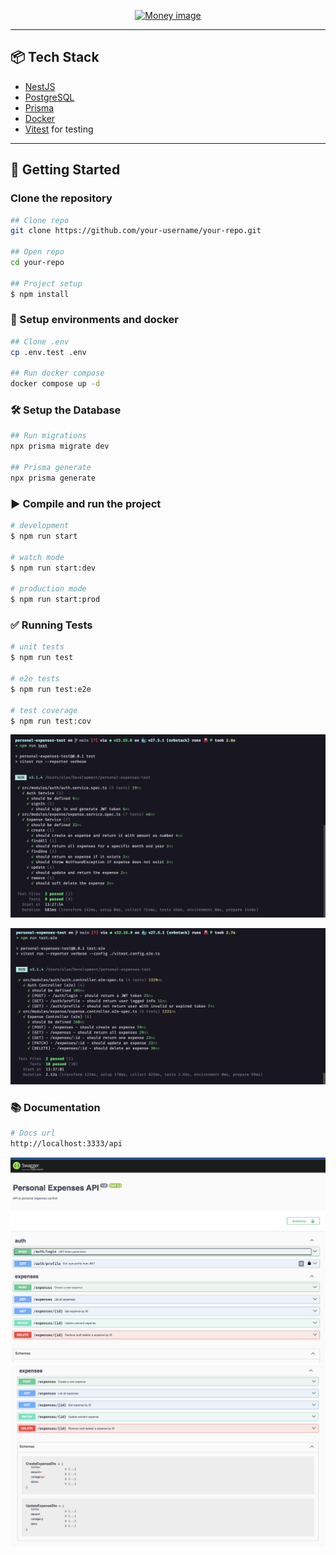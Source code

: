 <p align="center">
  <a href="#" target="blank"><img src="https://plus.unsplash.com/premium_vector-1731582097761-f87f0693cae5?w=500&auto=format&fit=crop&q=60&ixlib=rb-4.1.0&ixid=M3wxMjA3fDB8MHxzZWFyY2h8MTB8fGV4cGVuc2VzJTIwaG9yaXpvbnRhbHxlbnwwfHwwfHx8MA%3D%3D" width="210" height="140" alt="Money image" /></a>
</p>

---

## 📦 Tech Stack

- [NestJS](https://nestjs.com/)
- [PostgreSQL](https://www.postgresql.org/)
- [Prisma](https://www.prisma.io/)
- [Docker](https://www.docker.com/)
- [Vitest](https://vitest.dev/) for testing

---

## 🚀 Getting Started

### Clone the repository

```bash
## Clone repo
git clone https://github.com/your-username/your-repo.git

## Open repo
cd your-repo

## Project setup
$ npm install
```

### 🐳 Setup environments and docker

```bash
## Clone .env
cp .env.test .env

## Run docker compose
docker compose up -d
```

### 🛠️ Setup the Database

```bash
## Run migrations
npx prisma migrate dev

## Prisma generate
npx prisma generate
```

### ▶️ Compile and run the project

```bash
# development
$ npm run start

# watch mode
$ npm run start:dev

# production mode
$ npm run start:prod
```

### ✅ Running Tests

```bash
# unit tests
$ npm run test

# e2e tests
$ npm run test:e2e

# test coverage
$ npm run test:cov
```

<p align="center">
  <img src="./github/tests.png" alt="Swagger image" />
</p>

<p align="center">
  <img src="./github/tests_e2e.png" alt="Swagger image" />
</p>

### 📚 Documentation

```bash
# Docs url
http://localhost:3333/api
```
<p align="center">
  <img src="./github/swagger.png" alt="Swagger image" />
  <img src="./github/swagger2.png" alt="Swagger image" />
</p>
